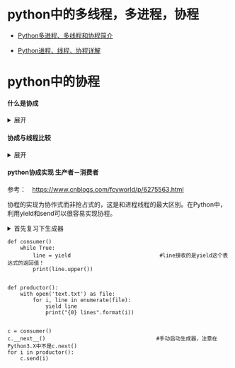 # python中的多线程，多进程，协程

- [Python多进程、多线程和协程简介](https://www.cnblogs.com/dogecheng/p/11439912.html)

- [Python进程、线程、协程详解](https://www.cnblogs.com/zhangliang91/p/10547551.html)


# python中的协程
#### 什么是协成
<details>
  <summary>展开</summary>
  协程是一种用户态的轻量级线程，协程的调度完全由用户控制。协程拥有自己的寄存器上下文和栈。协程调度切换时，将寄存器上下文和栈保存到其他地方，在切回来的时候，恢复先前保存的寄存器上下文和栈，直接操作栈则基本没有内核切换的开销，可以不加锁的访问全局变量，所以上下文的切换非常快。
</details>

#### 协成与线程比较
<details>
  <summary>展开</summary>
1). 一个线程可以拥有多个协程，一个进程也可以单独拥有多个协程，这样python中则能使用多核CPU。

2). 线程进程都是同步机制，而协程则是异步

3). 协程能保留上一次调用时的状态，每次过程重入时，就相当于进入上一次调用的状态

</details>

#### python协成实现 生产者－消费者
参考：　https://www.cnblogs.com/fcyworld/p/6275563.html

协程的实现为协作式而非抢占式的，这是和进程线程的最大区别。在Python中，利用yield和send可以很容易实现协程。
<details>
  <summary>首先复习下生成器</summary>
如果一个函数使用了`yield`语句，那么它就是一个生成器函数。当调用这个函数时，它返回一个迭代器。当第一次调用`__next__()`时候，生成器函数主体开始执行，遇到`yield`表达式时候终止。

当使用`__next__()`方法时候，`yield value`语句返回`None`；当使用`send(v)`方法时候，yield value返回v。也就是说，`__next__()`方法相当于`send(None)`方法
</details>

```python3
def consumer()
    while True:
        line = yield                            #line接收的是yield这个表达式的返回值！
        print(line.upper())


def productor():
    with open('text.txt') as file:
        for i, line in enumerate(file):
            yield line
            print("{0} lines".format(i))


c = consumer()
c.__next__()                                   #手动启动生成器，注意在Python3.X中不是c.next()
for i in productor():
    c.send(i)
```
